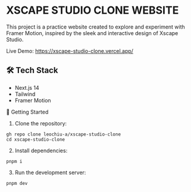 # XSCAPE STUDIO CLONE WEBSITE

This project is a practice website created to explore and experiment with Framer Motion, inspired by the sleek and interactive design of Xscape Studio.

Live Demo: https://xscape-studio-clone.vercel.app/

## 🛠 Tech Stack

* Next.js 14
* Tailwind
* Framer Motion

🚀 Getting Started

1. Clone the repository:

```
gh repo clone leochiu-a/xscape-studio-clone
cd xscape-studio-clone
```

2. Install dependencies:

```
pnpm i
```

3. Run the development server:

```
pnpm dev
```

